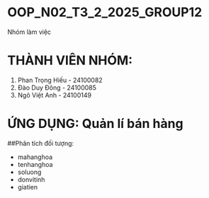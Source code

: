 # OOP_N02_T3_2_2025_GROUP12
Nhóm làm việc

# THÀNH VIÊN NHÓM:
1. Phan Trọng Hiếu - 24100082
2. Đào Duy Đông - 24100085
3. Ngô Việt Anh - 24100149

# ỨNG DỤNG: Quản lí bán hàng

##Phân tích đối tượng: 

- mahanghoa
- tenhanghoa
- soluong
- donvitinh
- giatien
